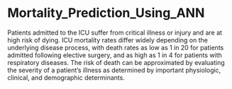 # Mortality_Prediction_Using_ANN

Patients admitted to the ICU suffer from critical illness or injury and are at high risk of dying. ICU mortality rates differ widely depending on the underlying disease process, with death rates as low as 1 in 20 for patients admitted following elective surgery, and as high as 1 in 4 for patients with respiratory diseases. The risk of death can be approximated by evaluating the severity of a patient’s illness as determined by important physiologic, clinical, and demographic determinants.
